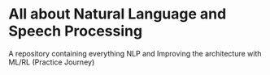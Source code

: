 # All about Natural Language and Speech Processing                
A repository containing everything NLP and Improving the architecture with ML/RL (Practice Journey)
                                     

